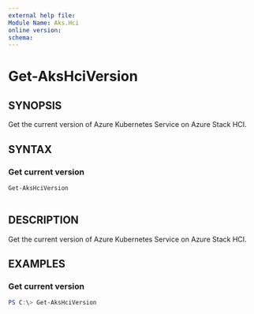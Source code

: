 ```yaml
---
external help file: 
Module Name: Aks.Hci
online version: 
schema: 
---
```


# Get-AksHciVersion

## SYNOPSIS
Get the current version of Azure Kubernetes Service on Azure Stack HCI.

## SYNTAX

### Get current version
```powershell
Get-AksHciVersion  
                          
```

## DESCRIPTION
Get the current version of Azure Kubernetes Service on Azure Stack HCI.

## EXAMPLES

### Get current version
```powershell
PS C:\> Get-AksHciVersion
```